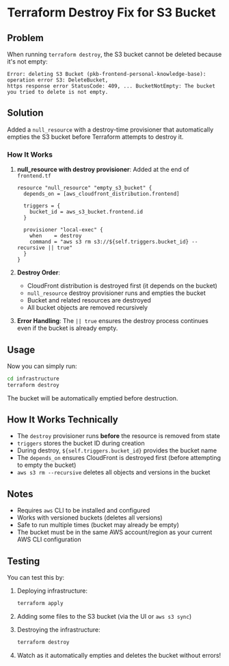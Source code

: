 # Terraform Destroy Fix for S3 Bucket

## Problem

When running `terraform destroy`, the S3 bucket cannot be deleted because it's not empty:

```
Error: deleting S3 Bucket (pkb-frontend-personal-knowledge-base): operation error S3: DeleteBucket, 
https response error StatusCode: 409, ... BucketNotEmpty: The bucket you tried to delete is not empty.
```

## Solution

Added a `null_resource` with a destroy-time provisioner that automatically empties the S3 bucket before Terraform attempts to destroy it.

### How It Works

1. **null_resource with destroy provisioner**: Added at the end of `frontend.tf`
   ```hcl
   resource "null_resource" "empty_s3_bucket" {
     depends_on = [aws_cloudfront_distribution.frontend]
     
     triggers = {
       bucket_id = aws_s3_bucket.frontend.id
     }
     
     provisioner "local-exec" {
       when    = destroy
       command = "aws s3 rm s3://${self.triggers.bucket_id} --recursive || true"
     }
   }
   ```

2. **Destroy Order**:
   - CloudFront distribution is destroyed first (it depends on the bucket)
   - `null_resource` destroy provisioner runs and empties the bucket
   - Bucket and related resources are destroyed
   - All bucket objects are removed recursively

3. **Error Handling**: The `|| true` ensures the destroy process continues even if the bucket is already empty.

## Usage

Now you can simply run:

```bash
cd infrastructure
terraform destroy
```

The bucket will be automatically emptied before destruction.

## How It Works Technically

- The `destroy` provisioner runs **before** the resource is removed from state
- `triggers` stores the bucket ID during creation
- During destroy, `${self.triggers.bucket_id}` provides the bucket name
- The `depends_on` ensures CloudFront is destroyed first (before attempting to empty the bucket)
- `aws s3 rm --recursive` deletes all objects and versions in the bucket

## Notes

- Requires `aws` CLI to be installed and configured
- Works with versioned buckets (deletes all versions)
- Safe to run multiple times (bucket may already be empty)
- The bucket must be in the same AWS account/region as your current AWS CLI configuration

## Testing

You can test this by:

1. Deploying infrastructure:
   ```bash
   terraform apply
   ```

2. Adding some files to the S3 bucket (via the UI or `aws s3 sync`)

3. Destroying the infrastructure:
   ```bash
   terraform destroy
   ```

4. Watch as it automatically empties and deletes the bucket without errors!

